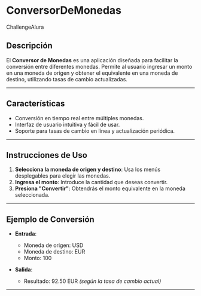 # ConversorDeMonedas
ChallengeAlura
## Descripción
El **Conversor de Monedas** es una aplicación diseñada para facilitar la conversión entre diferentes monedas. Permite al usuario ingresar un monto en una moneda de origen y obtener el equivalente en una moneda de destino, utilizando tasas de cambio actualizadas.

---

## Características
- Conversión en tiempo real entre múltiples monedas.
- Interfaz de usuario intuitiva y fácil de usar.
- Soporte para tasas de cambio en línea y actualización periódica.
  
---

## Instrucciones de Uso

1. **Selecciona la moneda de origen y destino**: Usa los menús desplegables para elegir las monedas.
2. **Ingresa el monto**: Introduce la cantidad que deseas convertir.
3. **Presiona "Convertir"**: Obtendrás el monto equivalente en la moneda seleccionada.

---

## Ejemplo de Conversión

- **Entrada**:
  - Moneda de origen: USD
  - Moneda de destino: EUR
  - Monto: 100

- **Salida**:
  - Resultado: 92.50 EUR *(según la tasa de cambio actual)*

---
